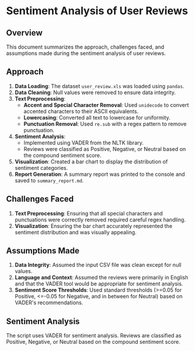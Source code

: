 # Sentiment Analysis of User Reviews

## Overview

This document summarizes the approach, challenges faced, and assumptions made during the sentiment analysis of user reviews.

## Approach

1. **Data Loading**: The dataset `user_review.xls` was loaded using `pandas`.
2. **Data Cleaning**: Null values were removed to ensure data integrity.
3. **Text Preprocessing**: 
    - **Accent and Special Character Removal**: Used `unidecode` to convert accented characters to their ASCII equivalents.
    - **Lowercasing**: Converted all text to lowercase for uniformity.
    - **Punctuation Removal**: Used `re.sub` with a regex pattern to remove punctuation.
4. **Sentiment Analysis**: 
    - Implemented using VADER from the NLTK library.
    - Reviews were classified as Positive, Negative, or Neutral based on the compound sentiment score.
5. **Visualization**: Created a bar chart to display the distribution of sentiment categories.
6. **Report Generation**: A summary report was printed to the console and saved to `summary_report.md`.

## Challenges Faced

1. **Text Preprocessing**: Ensuring that all special characters and punctuations were correctly removed required careful regex handling.
2. **Visualization**: Ensuring the bar chart accurately represented the sentiment distribution and was visually appealing.

## Assumptions Made

1. **Data Integrity**: Assumed the input CSV file was clean except for null values.
2. **Language and Context**: Assumed the reviews were primarily in English and that the VADER tool would be appropriate for sentiment analysis.
3. **Sentiment Score Thresholds**: Used standard thresholds (>=0.05 for Positive, <=-0.05 for Negative, and in between for Neutral) based on VADER's recommendations.



      
## Sentiment Analysis

The script uses VADER for sentiment analysis. Reviews are classified as Positive, Negative, or Neutral based on the compound sentiment score.



